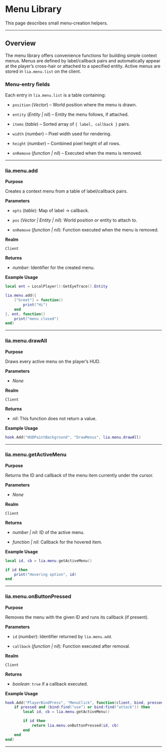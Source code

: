 # Menu Library

This page describes small menu-creation helpers.

---

## Overview

The menu library offers convenience functions for building simple context menus. Menus are defined by label/callback pairs and automatically appear at the player’s cross-hair or attached to a specified entity. Active menus are stored in `lia.menu.list` on the client.

### Menu-entry fields

Each entry in `lia.menu.list` is a table containing:

* `position` (*Vector*) – World position where the menu is drawn.

* `entity` (*Entity | nil*) – Entity the menu follows, if attached.

* `items` (*table*) – Sorted array of `{ label, callback }` pairs.

* `width` (*number*) – Pixel width used for rendering.

* `height` (*number*) – Combined pixel height of all rows.

* `onRemove` (*function | nil*) – Executed when the menu is removed.

---

### lia.menu.add

**Purpose**

Creates a context menu from a table of label/callback pairs.

**Parameters**

* `opts` (*table*): Map of label → callback.

* `pos` (*Vector | Entity | nil*): World position or entity to attach to.

* `onRemove` (*function | nil*): Function executed when the menu is removed.

**Realm**

`Client`

**Returns**

* *number*: Identifier for the created menu.

**Example Usage**

```lua
local ent = LocalPlayer():GetEyeTrace().Entity

lia.menu.add({
    ["Greet"] = function()
        print("Hi")
    end
}, ent, function()
    print("menu closed")
end)
```
---

### lia.menu.drawAll

**Purpose**

Draws every active menu on the player’s HUD.

**Parameters**

* *None*

**Realm**

`Client`

**Returns**

* *nil*: This function does not return a value.

**Example Usage**

```lua
hook.Add("HUDPaintBackground", "DrawMenus", lia.menu.drawAll)
```
---

### lia.menu.getActiveMenu

**Purpose**

Returns the ID and callback of the menu item currently under the cursor.

**Parameters**

* *None*

**Realm**

`Client`

**Returns**

* *number | nil*: ID of the active menu.

* *function | nil*: Callback for the hovered item.

**Example Usage**

```lua
local id, cb = lia.menu.getActiveMenu()

if id then
    print("Hovering option", id)
end
```
---

### lia.menu.onButtonPressed

**Purpose**

Removes the menu with the given ID and runs its callback (if present).

**Parameters**

* `id` (*number*): Identifier returned by `lia.menu.add`.

* `callback` (*function | nil*): Function executed after removal.

**Realm**

`Client`

**Returns**

* *boolean*: `true` if a callback executed.

**Example Usage**

```lua
hook.Add("PlayerBindPress", "MenuClick", function(client, bind, pressed)
    if pressed and (bind:find("use") or bind:find("attack")) then
        local id, cb = lia.menu.getActiveMenu()

        if id then
            return lia.menu.onButtonPressed(id, cb)
        end
    end
end)
```
---

